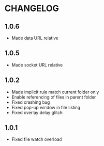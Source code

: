# CHANGELOG

## 1.0.6

* Made data URL relative

## 1.0.5

* Made socket URL relative

## 1.0.2

* Made implicit rule match current folder only
* Enable referencing of files in parent folder
* Fixed crashing bug
* Fixed pop-up window in file listing
* Fixed overlay delay glitch

## 1.0.1

* Fixed file watch overload
